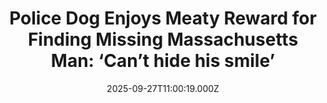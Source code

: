 ---
title: "Police Dog Enjoys Meaty Reward for Finding Missing Massachusetts Man: ‘Can’t hide his smile’"
date: 2025-09-27T11:00:19.000Z
category: Human Kindness
externalLink: "https://www.goodnewsnetwork.org/police-dog-enjoys-meaty-reward-for-finding-missing-massachusetts-man-cant-hide-his-smile/"
image: ""
excerpt: "A Massachusetts community was delighting in the smile of their neighborhood community resource dog after he got a meaty reward for his good deed. In the town of Avon, a known dementia patient went missing, and Cruiser the golden retriever cruised right to his location, tracking and locating him in the woods behind a school. […] The post Police Dog…"
---
